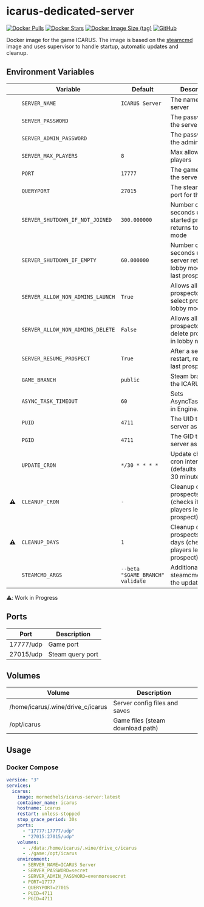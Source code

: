 # icarus-dedicated-server

[![Docker Pulls](https://img.shields.io/docker/pulls/mornedhels/icarus-server.svg)](https://hub.docker.com/r/mornedhels/icarus-server)
[![Docker Stars](https://img.shields.io/docker/stars/mornedhels/icarus-server.svg)](https://hub.docker.com/r/mornedhels/icarus-server)
[![Docker Image Size (tag)](https://img.shields.io/docker/image-size/mornedhels/icarus-server/latest)](https://hub.docker.com/r/mornedhels/icarus-server)
[![GitHub](https://img.shields.io/github/license/mornedhels/icarus-dedicated-server)](https://github.com/mornedhels/icarus-server)


Docker image for the game ICARUS.
The image is based on the [steamcmd](https://hub.docker.com/r/cm2network/steamcmd/) image and uses supervisor to handle
startup, automatic updates and cleanup.

## Environment Variables

|    | Variable                         | Default                          | Description                                                                     |
|:--:|----------------------------------|----------------------------------|---------------------------------------------------------------------------------|
|    | `SERVER_NAME`                    | `ICARUS Server`                  | The name of the server                                                          |
|    | `SERVER_PASSWORD`                |                                  | The password for the server                                                     |
|    | `SERVER_ADMIN_PASSWORD`          |                                  | The password for the admin login                                                |
|    | `SERVER_MAX_PLAYERS`             | `8`                              | Max allowed players                                                             |
|    | `PORT`                           | `17777`                          | The game port for the server                                                    |
|    | `QUERYPORT`                      | `27015`                          | The steam query port for the server                                             |
|    | `SERVER_SHUTDOWN_IF_NOT_JOINED`  | `300.000000`                     | Number of seconds until started prospect returns to lobby mode                  |
|    | `SERVER_SHUTDOWN_IF_EMPTY`       | `60.000000`                      | Number of seconds until server returns to lobby mode after last prospector left |
|    | `SERVER_ALLOW_NON_ADMINS_LAUNCH` | `True`                           | Allows all prospectors to select prospect in lobby mode                         |
|    | `SERVER_ALLOW_NON_ADMINS_DELETE` | `False`                          | Allows all prospectors to delete prospects in lobby mode                        |
|    | `SERVER_RESUME_PROSPECT`         | `True`                           | After a server restart, resume last prospect                                    |
|    | `GAME_BRANCH`                    | `public`                         | Steam branch of the ICARUS server                                               |
|    | `ASYNC_TASK_TIMEOUT`             | `60`                             | Sets AsyncTaskTimeout in Engine.ini                                             |
|    | `PUID`                           | `4711`                           | The UID to run server as                                                        |
|    | `PGID`                           | `4711`                           | The GID to run server as                                                        |
|    | `UPDATE_CRON`                    | `*/30 * * * *`                   | Update check cron interval (defaults to every 30 minutes)                       |
| ⚠️ | `CLEANUP_CRON`                   | `-`                              | Cleanup old prospects cron (checks if all players left the prospect)            |
| ⚠️ | `CLEANUP_DAYS`                   | `1`                              | Cleanup older prospects than x days (checks if all players left the prospect)   |
|    | `STEAMCMD_ARGS`                  | `--beta "$GAME_BRANCH" validate` | Additional steamcmd args for the updater                                        |

⚠️: Work in Progress

## Ports

| Port      | Description      |
|-----------|------------------|
| 17777/udp | Game port        |
| 27015/udp | Steam query port |

## Volumes

| Volume                            | Description                      |
|-----------------------------------|----------------------------------|
| /home/icarus/.wine/drive_c/icarus | Server config files and saves    |
| /opt/icarus                       | Game files (steam download path) |

## Usage

### Docker Compose

```yaml
version: "3"
services:
  icarus:
    image: mornedhels/icarus-server:latest
    container_name: icarus
    hostname: icarus
    restart: unless-stopped
    stop_grace_period: 30s
    ports:
      - "17777:17777/udp"
      - "27015:27015/udp"
    volumes:
      - ./data:/home/icarus/.wine/drive_c/icarus
      - ./game:/opt/icarus
    environment:
      - SERVER_NAME=ICARUS Server
      - SERVER_PASSWORD=secret
      - SERVER_ADMIN_PASSWORD=evenmoresecret
      - PORT=17777
      - QUERYPORT=27015
      - PUID=4711
      - PGID=4711
```
